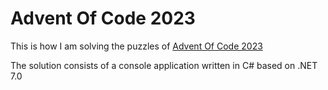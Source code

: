 # Advent Of Code 2023

This is how I am solving the puzzles of [Advent Of Code 2023](https://adventofcode.com/2023) 

The solution consists of a console application written in C# based on .NET 7.0 

